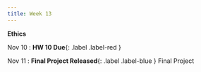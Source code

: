 ```yaml
---
title: Week 13
---
```


**Ethics**

Nov 10
:  **HW 10 Due**{: .label .label-red }

Nov 11
:  **Final Project Released**{: .label .label-blue } Final Project

